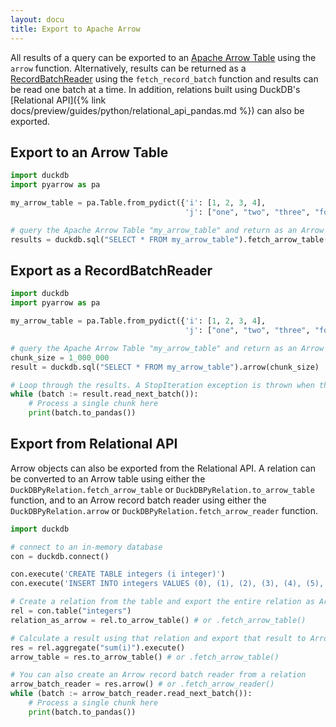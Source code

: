 ```yaml
---
layout: docu
title: Export to Apache Arrow
---
```


All results of a query can be exported to an [Apache Arrow Table](https://arrow.apache.org/docs/python/generated/pyarrow.Table.html) using the `arrow` function. Alternatively, results can be returned as a [RecordBatchReader](https://arrow.apache.org/docs/python/generated/pyarrow.ipc.RecordBatchStreamReader.html) using the `fetch_record_batch` function and results can be read one batch at a time. In addition, relations built using DuckDB's [Relational API]({% link docs/preview/guides/python/relational_api_pandas.md %}) can also be exported.

## Export to an Arrow Table

```python
import duckdb
import pyarrow as pa

my_arrow_table = pa.Table.from_pydict({'i': [1, 2, 3, 4],
                                       'j': ["one", "two", "three", "four"]})

# query the Apache Arrow Table "my_arrow_table" and return as an Arrow Table
results = duckdb.sql("SELECT * FROM my_arrow_table").fetch_arrow_table()
```

## Export as a RecordBatchReader

```python
import duckdb
import pyarrow as pa

my_arrow_table = pa.Table.from_pydict({'i': [1, 2, 3, 4],
                                       'j': ["one", "two", "three", "four"]})

# query the Apache Arrow Table "my_arrow_table" and return as an Arrow RecordBatchReader
chunk_size = 1_000_000
result = duckdb.sql("SELECT * FROM my_arrow_table").arrow(chunk_size)

# Loop through the results. A StopIteration exception is thrown when the RecordBatchReader is empty
while (batch := result.read_next_batch()):
    # Process a single chunk here
    print(batch.to_pandas())
```

## Export from Relational API

Arrow objects can also be exported from the Relational API. A relation can be converted to an Arrow table using either the `DuckDBPyRelation.fetch_arrow_table` or `DuckDBPyRelation.to_arrow_table` function, and to an Arrow record batch reader using either the `DuckDBPyRelation.arrow` or `DuckDBPyRelation.fetch_arrow_reader` function.

```python
import duckdb

# connect to an in-memory database
con = duckdb.connect()

con.execute('CREATE TABLE integers (i integer)')
con.execute('INSERT INTO integers VALUES (0), (1), (2), (3), (4), (5), (6), (7), (8), (9), (NULL)')

# Create a relation from the table and export the entire relation as Arrow
rel = con.table("integers")
relation_as_arrow = rel.to_arrow_table() # or .fetch_arrow_table()

# Calculate a result using that relation and export that result to Arrow
res = rel.aggregate("sum(i)").execute()
arrow_table = res.to_arrow_table() # or .fetch_arrow_table()

# You can also create an Arrow record batch reader from a relation
arrow_batch_reader = res.arrow() # or .fetch_arrow_reader()
while (batch := arrow_batch_reader.read_next_batch()):
    # Process a single chunk here
    print(batch.to_pandas())
```
